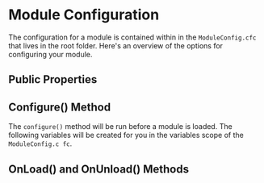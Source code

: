 # Module Configuration

The configuration for a module is contained within in the `ModuleConfig.cfc` that lives in the root folder.  Here's an overview of the options for configuring your module.

## Public Properties


## Configure() Method

The `configure()` method will be run before a module is loaded.  The following variables will be created for you in the variables scope of the `ModuleConfig.c fc`.

## OnLoad() and OnUnload() Methods